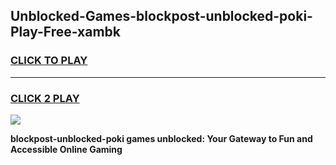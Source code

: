 
## Unblocked-Games-blockpost-unblocked-poki-Play-Free-xambk
<h3>
<a href="https://premium76.site?title=blockpost-unblocked-poki&ref=18A1">CLICK TO PLAY</a></h3>
<hr>

<h3>
<a href="https://premium76.site?title=blockpost-unblocked-poki&ref=18A1">CLICK 2 PLAY</a>
  
</h3>

<a href="https://premium76.site?title=blockpost-unblocked-poki&ref=18A1"><img src="https://clearcache.store/games.png"></a>


**blockpost-unblocked-poki games unblocked: Your Gateway to Fun and Accessible Online Gaming**
